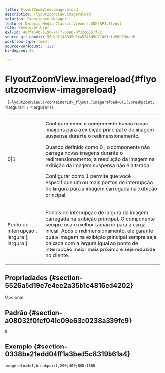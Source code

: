 ```yaml
---
title: FlyoutZoomView.imagereload
description: FlyoutZoomView.imagereload
solution: Experience Manager
feature: Dynamic Media Classic,Viewers,SDK/API,Flyout
role: Developer,User
exl-id: 483fa64b-5196-4477-8ea6-0f32c6557f72
source-git-commit: 50dddf148345d2ca5243d5d7108fefa56d23dad6
workflow-type: tm+mt
source-wordcount: '121'
ht-degree: 0%

---
```


# FlyoutZoomView.imagereload{#flyoutzoomview-imagereload}

` [FlyoutZoomView.|<containerId>_flyout.]imagereload=0|1[,breakpoint, *`largura`*[; *`largura`*]]`

<table id="table_42CA0074AD7C4F0D9FC81E9FCB0591C0"> 
 <tbody> 
  <tr> 
   <td colname="col1"> <p> <span class="codeph"> 0|1 </span> </p> </td> 
   <td colname="col2"> <p> Configura como o componente busca novas imagens para a exibição principal e de imagem suspensa durante o redimensionamento. </p> <p>Quando definido como <span class="codeph"> 0 </span>, o componente não carrega novas imagens durante o redimensionamento; a resolução da imagem na exibição da imagem suspensa não é alterada. </p> <p>Configurar como <span class="codeph"> 1 </span> permite que você especifique um ou mais pontos de interrupção de largura para a imagem carregada na exibição principal. </p> </td> 
  </tr> 
  <tr> 
   <td colname="col1"> <p> Ponto de interrupção <span class="codeph">, <span class="varname"> largura </span>[; <span class="varname"> largura </span>] </span> </p> </td> 
   <td colname="col2"> <p> Pontos de interrupção de largura da imagem carregada na exibição principal. O componente sempre usa o melhor tamanho para a carga inicial. Após o redimensionamento, ele garante que a imagem na exibição principal sempre seja baixada com a largura igual ao ponto de interrupção maior mais próximo e seja reduzida no cliente. </p> </td> 
  </tr> 
 </tbody> 
</table>

## Propriedades {#section-5526a5d19e7e4ee2a35b1c4816ed4202}

Opcional.

## Padrão {#section-a08032f0fcf041c09e63c0238a339fc9}

`0`

## Exemplo {#section-0338be21edd04ff1a3bed5c8319b61a4}

`imagereload=1,breakpoint,200;400;800;1600`
